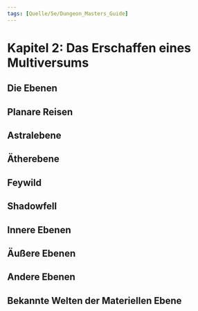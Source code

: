 ```yaml
---
tags: [Quelle/5e/Dungeon_Masters_Guide]
---
```

# Kapitel 2: Das Erschaffen eines Multiversums

## Die Ebenen

## Planare Reisen

## Astralebene

## Ätherebene

## Feywild

## Shadowfell

## Innere Ebenen

## Äußere Ebenen

## Andere Ebenen

## Bekannte Welten der Materiellen Ebene
